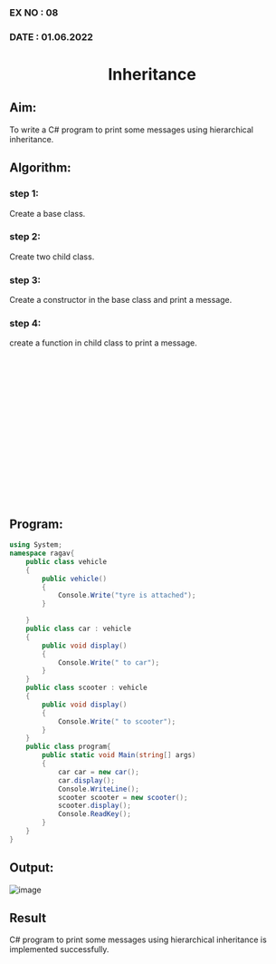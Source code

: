 ### EX NO : 08
### DATE  : 01.06.2022
# <p align="center">Inheritance</p>

## Aim:
To write a C# program to print some messages using hierarchical inheritance.
## Algorithm:
### step 1: 
Create a base class.

### step 2:
Create two child class.

### step 3:
Create a constructor in the base class and print a message.

### step 4:
create a function in child class to print a message.

<br/><br/><br/><br/><br/><br/><br/><br/><br/><br/><br/><br/><br/><br/><br/>
## Program:
```c#
using System;
namespace ragav{
    public class vehicle
    {
        public vehicle()
        {
            Console.Write("tyre is attached");
        }

    }
    public class car : vehicle
    {
        public void display()
        {
            Console.Write(" to car");
        }
    }
    public class scooter : vehicle
    {
        public void display()
        {
            Console.Write(" to scooter");
        }
    }
    public class program{
        public static void Main(string[] args)
        {
            car car = new car();
            car.display();
            Console.WriteLine();
            scooter scooter = new scooter();
            scooter.display();
            Console.ReadKey();
        }
    }
}
```
## Output:
![image](https://user-images.githubusercontent.com/75235488/172887578-8084f80a-4634-40dc-9ec2-04761992270a.png)

## Result
C# program to print some messages using hierarchical inheritance is implemented successfully.
